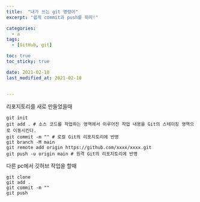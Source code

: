 ```yaml
---
title:  "내가 쓰는 git 명령어"
excerpt: "쉽게 commit과 push를 하자!"

categories:
  - a
tags:
  - [GitHub, git]

toc: true
toc_sticky: true

date: 2021-02-10
last_modified_at: 2021-02-10


---
```

리포지토리를 새로 만들었을때
```
git init
git add . # 소스 코드를 작업하는 영역에서 이루어진 작업 내용을 Git의 스테이징 영역으로 이동시킨다.
git commit -m "" # 로컬 Git의 리포지토리에 반영
git branch -M main
git remote add origin https://github.com/xxxx/xxxx.git
git push -u origin main # 원격 Git의 리포지토리에 반영
```


다른 pc에서 깃허브 작업을 할때
```
git clone
git add .
git commit -m ""
git push
```
